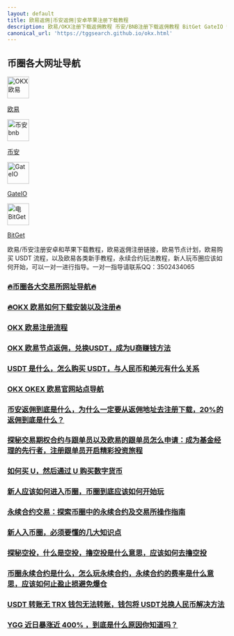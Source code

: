 ```yaml
---
layout: default
title: 欧易返佣|币安返佣|安卓苹果注册下载教程
description: 欧易/OKX注册下载返佣教程 币安/BNB注册下载返佣教程 BitGet GateIO 安卓苹果下载注册，兑换 USDT，USDT 商申请教程全部流程，BTC 交易所购买教程，永续合约教程，各大交易所官网导航，币圈交易所返佣介绍，新人玩币教程指引
canonical_url: 'https://tggsearch.github.io/okx.html'
---
```

## 币圈各大网址导航
<div  class='icon-block-body-four'>
  <div class='icon-block-item'>
    <a href="/docs/302.html?target=https://www.okx.com/join/90884854" target="_blank">
        <img src="https://cdn.jsdelivr.net/gh/tggsearch/tggSearch.github.io/assets/img/okx.png" alt="OKX 欧易" height=50px>
        <p>欧易</p>
    </a>
  </div>
  <div class='icon-block-item'>
    <a href="/docs/302.html?target=https://accounts.binance.com/register?ref=ED13UFJ5" target="_blank">
        <img src="https://cdn.jsdelivr.net/gh/tggsearch/tggSearch.github.io/assets/img/bnb.webp" alt="币安  bnb" height=50px>
        <p>币安</p>
    </a>
  </div>
  <div class='icon-block-item'>
    <a href="/docs/302.html?target=https://www.gate.io/signup/UllHXA0J/ab10?ref_type=103" target="_blank">
        <img src="https://cdn.jsdelivr.net/gh/tggsearch/tggSearch.github.io/assets/img/gateio.png" alt="GateIO" height=50px>
        <p>GateIO</p>
    </a>
  </div>
  <div class='icon-block-item'>
    <a href="/docs/302.html?target=https://partner.bitget.com/bg/ml6l51911687837747447" target="_blank">
        <img src="https://cdn.jsdelivr.net/gh/tggsearch/tggSearch.github.io/assets/img/bitget.png" alt="电BitGet" height=50px>
        <p>BitGet</p>
    </a>
  </div>
</div>
欧易/币安注册安卓和苹果下载教程，欧易返佣注册链接，欧易节点计划，欧易购买 USDT 流程，以及欧易各类新手教程，永续合约玩法教程，新人玩币圈应该如何开始，可以一对一进行指导。一对一指导请联系QQ：3502434065

### [🔥币圈各大交易所网址导航🔥](./docs/coins-index.html)
### [🔥OKX 欧易如何下载安装以及注册🔥](./docs/okx-install.html)
### [OKX 欧易注册流程](./docs/okx.html)
### [OKX 欧易节点返佣，兑换USDT，成为U商赚钱方法](./docs/okx-buy-coins.html)
### [USDT 是什么，怎么购买 USDT，与人民币和美元有什么关系](./docs/usdt.html)
### [OKX OKEX 欧易官网站点导航](./docs/okx-intro.html)
### [币安返佣到底是什么，为什么一定要从返佣地址去注册下载，20%的返佣到底是什么？](./docs/bnb-buy-coins.html)
### [探秘交易期权合约与跟单员以及欧易的跟单员怎么申请：成为基金经理的先行者，注册跟单员开启精彩投资旅程](./docs/ok-gd.html)
### [如何买 U，然后通过 U 购买数字货币](./docs/buyu-selleru.html)
### [新人应该如何进入币圈，币圈到底应该如何开始玩](./docs/new-blockchain.html)
### [永续合约交易：探索币圈中的永续合约及交易所操作指南](./docs/yx-hy.html)
### [新人入币圈，必须要懂的几大知识点](./docs/coins-new.html)
### [探秘空投，什么是空投，撸空投是什么意思，应该如何去撸空投](./docs/airdrop.html)
### [币圈永续合约是什么，怎么玩永续合约，永续合约的费率是什么意思，应该如何止盈止损避免爆仓](./docs/coins-yx-play.html)
### [USDT 转账无 TRX 钱包无法转账，钱包将 USDT兑换人民币解决方法](./docs/trx.html)
### [YGG 近日暴涨近 400% ，到底是什么原因你知道吗？](./docs/news-ygg.html)
